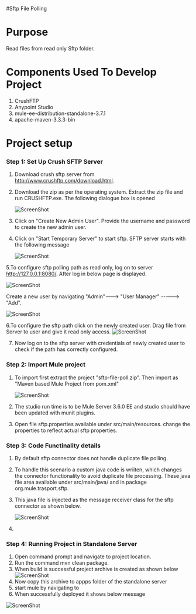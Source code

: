 #Sftp File Polling

Purpose
=======

Read files from read only Sftp folder.

Components Used To Develop Project
==================================

1. CrushFTP
2. Anypoint Studio
3. mule-ee-distribution-standalone-3.7.1
4. apache-maven-3.3.3-bin

Project setup
==============

### Step 1: Set Up Crush SFTP Server

1. Download crush sftp server from <a href="http://www.crushftp.com/download.html"> http://www.crushftp.com/download.html.
2. Download the zip as per the operating system.
   Extract the zip file and run CRUSHFTP.exe. The following dialogue box is opened
 
    ![ScreenShot](https://raw.githubusercontent.com/indiramallick1988/Demo2/master/tool/crushftpexe.PNG)

3. Click on "Create New Admin User". Provide the username and password to create the new admin user.
4. Click on "Start Temporary Server" to start sftp. SFTP server starts with the following message

   ![ScreenShot](https://raw.githubusercontent.com/indiramallick1988/Demo2/master/tool/serverstarted1.PNG)

5.To configure sftp polling path as read only, log on to server <a href="http://127.0.0.1:8080/"> http://127.0.0.1:8080/.
  After log in below page is displayed.

![ScreenShot](https://raw.githubusercontent.com/indiramallick1988/Demo2/master/tool/admin.PNG)
  
  Create a new user by navigating "Admin"---> "User Manager" -----> "Add".
  
  ![ScreenShot](https://raw.githubusercontent.com/indiramallick1988/Demo2/master/tool/usermanager1.png)
  
6.To configure the sftp path click on the newly created user. Drag file from Server to user and give it read only access.
  ![ScreenShot](https://raw.githubusercontent.com/indiramallick1988/Demo2/master/tool/sftp%20path%20conf1.PNG)

7. Now log on to the sftp server with credentials of newly created user to check if the path has correctly configured.
 
### Step 2: Import Mule project

1. To import first extract the project "sftp-file-poll.zip". Then import as "Maven based Mule Project from pom.xml"

    ![ScreenShot](https://raw.githubusercontent.com/indiramallick1988/Demo2/master/tool/sftp%20path%20conf1.PNG)
    
2. The studio run time is to be Mule Server 3.6.0 EE and studio should have been updated with munit plugins.
3. Open file sftp.properties available under src/main/resources. change the properties to reflect actual sftp properties.

### Step 3: Code Functinality details

1. By default sftp connector does not handle duplicate file polling. 
2. To handle this scenario a custom java code is wriiten, which changes the connector functionality to avoid duplicate file processing. These java file area available under src/main/java/ and in package org.mule.trasport.sftp.
3. This java file is injected as the message receiver class for the sftp connector as shown below.

    ![ScreenShot](https://raw.githubusercontent.com/indiramallick1988/Demo2/master/tool/sftp%20path%20conf1.PNG)
    
4. 

### Step 4: Running Project in Standalone Server

1. Open command prompt and navigate to project location.
2. Run the command mvn clean package.
3. When build is successful project archive is created as shown below
    ![ScreenShot](https://raw.githubusercontent.com/indiramallick1988/Demo2/master/tool/sftp%20path%20conf1.PNG)
4. Now copy this archive to appps folder of the standalone server
5. start mule by navigating to 
6. When successfully deployed it shows below message 

![ScreenShot](https://raw.githubusercontent.com/indiramallick1988/Demo2/master/tool/sftp%20path%20conf1.PNG) 



